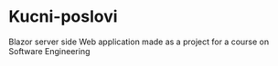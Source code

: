 # Kucni-poslovi
Blazor server side Web application made as a project for a course on Software Engineering
